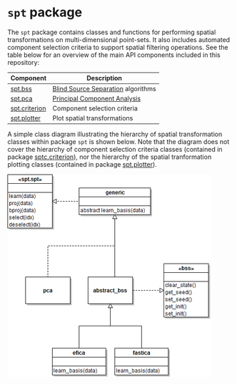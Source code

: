 `spt` package
====


The `spt` package contains classes and functions for performing spatial
transformations on multi-dimensional point-sets. It also includes
automated component selection criteria to support spatial filtering
operations. See the table below for an overview of the main API components
included in this repository:

Component                   |  Description
-------------------         |  -------------
[spt.bss][spt-bss]          |  [Blind Source Separation][wiki-bss] algorithms
[spt.pca][spt-pca]          |  [Principal Component Analysis][wiki-pca]
[spt.criterion][spt-crit]   |  Component selection criteria
[spt.plotter][spt-plot]     |  Plot spatial transformations

[wiki-pca]: https://en.wikipedia.org/wiki/Principal_component_analysis
[wiki-bss]: http://en.wikipedia.org/wiki/Blind_signal_separation

[spt-bss]: ./+bss/README.md
[spt-pca]: ./+pca/README.md
[spt-crit]: ./+criterion/README.md
[spt-plot]: ./+plotter/README.md


A simple class diagram illustrating the hierarchy of spatial transformation
classes within package `spt` is shown below. Note that the diagram does not
cover the hierarchy of component selection criteria classes (contained in
package [sptc.criterion][spt-crit]), nor the hierarchy of the spatial
tranformation plotting classes (contained in package [spt.plotter][spt-plot]).

![spt class hierarchy](spt-class-hierarchy.png "Class hierarchy within package spt")
